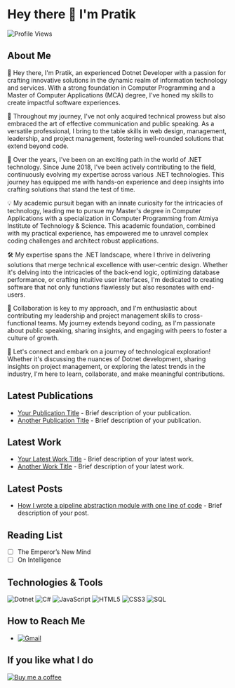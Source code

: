 # Hey there 👋 I'm Pratik

![Profile Views](https://komarev.com/ghpvc/?username=davdapratik7&color=blue)

## About Me
👋 Hey there, I'm Pratik, an experienced Dotnet Developer with a passion for crafting innovative solutions in the dynamic realm of information technology and services. With a strong foundation in Computer Programming and a Master of Computer Applications (MCA) degree, I've honed my skills to create impactful software experiences.

🚀 Throughout my journey, I've not only acquired technical prowess but also embraced the art of effective communication and public speaking. As a versatile professional, I bring to the table skills in web design, management, leadership, and project management, fostering well-rounded solutions that extend beyond code.

💼 Over the years, I've been on an exciting path in the world of .NET technology. Since June 2018, I've been actively contributing to the field, continuously evolving my expertise across various .NET technologies. This journey has equipped me with hands-on experience and deep insights into crafting solutions that stand the test of time.

💡 My academic pursuit began with an innate curiosity for the intricacies of technology, leading me to pursue my Master's degree in Computer Applications with a specialization in Computer Programming from Atmiya Institute of Technology & Science. This academic foundation, combined with my practical experience, has empowered me to unravel complex coding challenges and architect robust applications.

🛠️ My expertise spans the .NET landscape, where I thrive in delivering solutions that merge technical excellence with user-centric design. Whether it's delving into the intricacies of the back-end logic, optimizing database performance, or crafting intuitive user interfaces, I'm dedicated to creating software that not only functions flawlessly but also resonates with end-users.

🤝 Collaboration is key to my approach, and I'm enthusiastic about contributing my leadership and project management skills to cross-functional teams. My journey extends beyond coding, as I'm passionate about public speaking, sharing insights, and engaging with peers to foster a culture of growth.

📣 Let's connect and embark on a journey of technological exploration! Whether it's discussing the nuances of Dotnet development, sharing insights on project management, or exploring the latest trends in the industry, I'm here to learn, collaborate, and make meaningful contributions.

## Latest Publications
- [Your Publication Title](#) - Brief description of your publication.
- [Another Publication Title](#) - Brief description of your publication.

## Latest Work
- [Your Latest Work Title](#) - Brief description of your latest work.
- [Another Work Title](#) - Brief description of your latest work.

## Latest Posts
- [How I wrote a pipeline abstraction module with one line of code](#) - Brief description of your post.

## Reading List
- [ ] The Emperor’s New Mind
- [ ] On Intelligence

## Technologies & Tools
![Dotnet](https://img.shields.io/badge/Dotnet-%23323330.svg?&style=for-the-badge&logo=dotnet&logoColor=%23F7DF1E)
![C#](https://img.shields.io/badge/C%23-%2300599C.svg?&style=for-the-badge&logo=c-sharp&logoColor=white)
![JavaScript](https://img.shields.io/badge/JavaScript-%23323330.svg?&style=for-the-badge&logo=javascript&logoColor=%23F7DF1E)
![HTML5](https://img.shields.io/badge/HTML5-%23E34F26.svg?&style=for-the-badge&logo=html5&logoColor=white)
![CSS3](https://img.shields.io/badge/CSS3-%231572B6.svg?&style=for-the-badge&logo=css3&logoColor=white)
![SQL](https://img.shields.io/badge/SQL-%23000000.svg?&style=for-the-badge&logo=sql&logoColor=white)

## How to Reach Me
- [![Gmail](https://img.shields.io/badge/Gmail-%23D14836.svg?&style=for-the-badge&logo=gmail&logoColor=white)](mailto:your.email@example.com)

## If you like what I do
[![Buy me a coffee](https://img.shields.io/badge/Buy_Me_A_Coffee-%23FFDD00.svg?&style=for-the-badge&logo=buy-me-a-coffee&logoColor=black)](https://www.buymeacoffee.com/yourusername)
